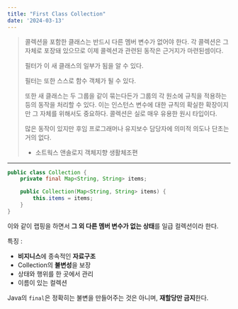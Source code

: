 ```yaml
---
title: "First Class Collection"
date: '2024-03-13'
---
```


> 콜렉션을 포함한 클래스는 반드시 다른 멤버 변수가 없어야 한다.
각 콜렉션은 그 자체로 포장돼 있으므로 이제 콜렉션과 관련된 동작은 근거지가 마련된셈이다.
>
>
> 필터가 이 새 클래스의 일부가 됨을 알 수 있다.
>
> 필터는 또한 스스로 함수 객체가 될 수 있다.
>
> 또한 새 클래스는 두 그룹을 같이 묶는다든가 그룹의 각 원소에 규칙을 적용하는 등의 동작을 처리할 수 있다.
> 이는 인스턴스 변수에 대한 규칙의 확실한 확장이지만 그 자체를 위해서도 중요하다.
> 콜렉션은 실로 매우 유용한 원시 타입이다.
>
> 많은 동작이 있지만 후임 프로그래머나 유지보수 담당자에 의미적 의도나 단초는 거의 없다.
> - 소트웍스 앤솔로지 객체지향 생활체조편
>

---

```java
public class Collection {
    private final Map<String, String> items;

    public Collection(Map<String, String> items) {
        this.items = items;
    }
}
```

이와 같이 랩핑을 하면서 **그 외 다른 멤버 변수가 없는 상태**를 일급 컬렉션이라 한다.

특징 :

- **비지니스**에 종속적인 **자료구조**
- Collection의 **불변성**을 보장
- 상태와 행위를 한 곳에서 관리
- 이름이 있는 컬렉션

Java의 `final`은 정확히는 불변을 만들어주는 것은 아니며, **재할당만 금지**한다.